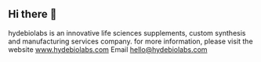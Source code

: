 ## Hi there 👋
hydebiolabs is an innovative life sciences supplements, custom synthesis and manufacturing services company.
for more information, please visit the website www.hydebiolabs.com
Email hello@hydebiolabs.com
<!--
**hydebiolabs/hydebiolabs** is a ✨ _special_ ✨ repository because its `README.md` (this file) appears on your GitHub profile.

Here are some ideas to get you started:

- 🔭 I’m currently working on ...
- 🌱 I’m currently learning ...
- 👯 I’m looking to collaborate on ...
- 🤔 I’m looking for help with ...
- 💬 Ask me about ...
- 📫 How to reach me: ...
- 😄 Pronouns: ...
- ⚡ Fun fact: ...
-->
